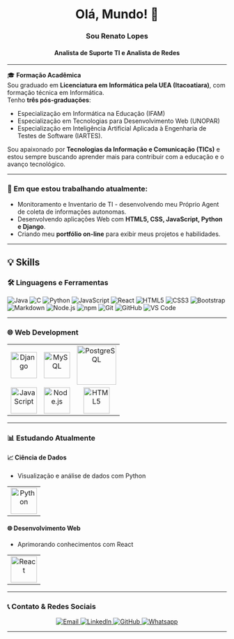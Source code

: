 <h1 align="center">Olá, Mundo! 👋</h1>
<h3 align="center">Sou Renato Lopes</h3>
<h4 align="center">Analista de Suporte TI e Analista de Redes</h4>

---

🎓 **Formação Acadêmica**  
Sou graduado em **Licenciatura em Informática pela UEA (Itacoatiara)**, com formação técnica em Informática.  
Tenho **três pós-graduações**:
- Especialização em Informática na Educação (IFAM)
- Especialização em Tecnologias para Desenvolvimento Web (UNOPAR)
- Especialização em Inteligência Artificial Aplicada à Engenharia de Testes de Software (IARTES).

Sou apaixonado por **Tecnologias da Informação e Comunicação (TICs)** e estou sempre buscando aprender mais para contribuir com a educação e o avanço tecnológico.

---

### 🚀 Em que estou trabalhando atualmente:
- Monitoramento e Inventario de TI - desenvolvendo meu Próprio Agent de coleta de informações autonomas.
- Desenvolvendo aplicações Web com **HTML5, CSS, JavaScript, Python e Django**.
- Criando meu **portfólio on-line** para exibir meus projetos e habilidades.

---

## 💡 Skills

### 🛠 Linguagens e Ferramentas

![Java](https://img.shields.io/badge/-Java-5B4638?style=flat-square&logo=java&logoColor=ffffff)
![C](https://img.shields.io/badge/-C-A8B9CC?style=flat-square&logo=c&logoColor=ffffff)
![Python](https://img.shields.io/badge/-Python-3776AB?style=flat-square&logo=python&logoColor=ffffff)
![JavaScript](https://img.shields.io/badge/-JavaScript-%23F7DF1C?style=flat-square&logo=javascript&logoColor=000)
![React](https://img.shields.io/badge/-React-61DAFB?style=flat-square&logo=react&logoColor=000)
![HTML5](https://img.shields.io/badge/-HTML5-%23E44D27?style=flat-square&logo=html5&logoColor=fff)
![CSS3](https://img.shields.io/badge/-CSS3-%231572B6?style=flat-square&logo=css3&logoColor=fff)
![Bootstrap](https://img.shields.io/badge/-Bootstrap-563D7C?style=flat-square&logo=Bootstrap)
![Markdown](https://img.shields.io/badge/-Markdown-000000?style=flat-square&logo=markdown)
![Node.js](https://img.shields.io/badge/-Node.js-339933?style=flat-square&logo=Node.js&logoColor=fff)
![npm](https://img.shields.io/badge/-npm-CB3837?style=flat-square&logo=npm)
![Git](https://img.shields.io/badge/-Git-%23F05032?style=flat-square&logo=git&logoColor=fff)
![GitHub](https://img.shields.io/badge/-GitHub-181717?style=flat-square&logo=github)
![VS Code](https://img.shields.io/badge/-VS%20Code-007ACC?style=flat-square&logo=visual-studio-code&logoColor=fff)

---

### 🌐 Web Development

<table>
  <tr>
    <td align="center"><img height="60px" src="https://www.vectorlogo.zone/logos/djangoproject/djangoproject-ar21.svg" alt="Django"/></td>
    <td align="center"><img height="60px" src="https://www.vectorlogo.zone/logos/mysql/mysql-official.svg" alt="MySQL"/></td>
    <td align="center"><img height="90px" src="https://www.vectorlogo.zone/logos/postgresql/postgresql-vertical.svg" alt="PostgreSQL"/></td>
  </tr>
  <tr>
    <td align="center"><img height="60px" src="https://www.vectorlogo.zone/logos/javascript/javascript-ar21.svg" alt="JavaScript"/></td>
    <td align="center"><img height="60px" src="https://www.vectorlogo.zone/logos/nodejs/nodejs-ar21.svg" alt="Node.js"/></td>
    <td align="center"><img height="60px" src="https://www.vectorlogo.zone/logos/w3_html5/w3_html5-ar21.svg" alt="HTML5"/></td>
  </tr>
</table>

---

### 📊 Estudando Atualmente

#### 📈 Ciência de Dados
- Visualização e análise de dados com Python

<table>
  <tr>
    <td align="center"><img height="60px" src="https://www.vectorlogo.zone/logos/python/python-ar21.svg" alt="Python"/></td>
  </tr>
</table>

#### 🌐 Desenvolvimento Web
- Aprimorando conhecimentos com React

<table>
  <tr>
    <td align="center"><img height="60px" src="https://www.vectorlogo.zone/logos/reactjs/reactjs-ar21.svg" alt="React"/></td>
  </tr>
</table>

---

### 📞 Contato & Redes Sociais

<p align="center">
  <a href="mailto:renatolopes.2278@gmail.com" target="_blank">
    <img src="https://img.shields.io/badge/-Gmail-c14438?style=flat-square&logo=Gmail&logoColor=white" alt="Email">
  </a>
  <a href="https://www.linkedin.com/in/renato-lopes-de-carvalho-079a50b4" target="_blank">
    <img src="https://img.shields.io/badge/LinkedIn-%230077B5.svg?&style=flat-square&logo=linkedin&logoColor=white" alt="LinkedIn">
  </a>
  <a href="https://github.com/R10nato" target="_blank">
    <img src="https://img.shields.io/badge/-GitHub-181717?style=flat-square&logo=github" alt="GitHub">
  </a>
  <a href="https://api.whatsapp.com/send?phone=5592992322688&text=Olá!" target="_blank">
    <img src="https://img.shields.io/badge/-Whatsapp-4CA143?style=flat-square&logo=whatsapp&logoColor=white" alt="Whatsapp">
  </a>
</p>

---


 
